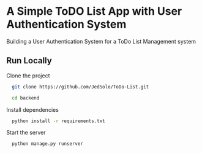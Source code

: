 
# A Simple ToDO List App with User Authentication System

Building a User Authentication System for a ToDo List Management system


## Run Locally

Clone the project

```bash
  git clone https://github.com/JedSolo/ToDo-List.git
```

```bash
  cd backend
```

Install dependencies

```bash
  python install -r requirements.txt
```

Start the server

```bash
  python manage.py runserver
```

